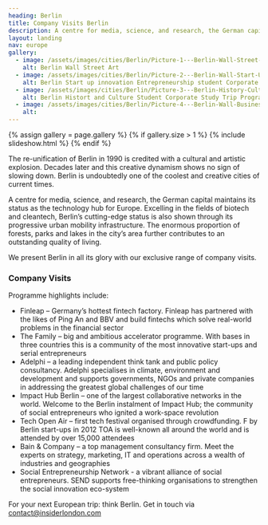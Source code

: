 ```yaml
---
heading: Berlin
title: Company Visits Berlin
description: A centre for media, science, and research, the German capital maintains its status as the technology hub for Europe. We present Berlin in all its glory with our exclusive range of company visits.
layout: landing
nav: europe
gallery:
  - image: /assets/images/cities/Berlin/Picture-1---Berlin-Wall-Street-Art-History-Student-Corporate-Study-Trip-Programme.jpg
    alt: Berlin Wall Street Art
  - image: /assets/images/cities/Berlin/Picture-2---Berlin-Wall-Start-Up-Innovation-Entrepreneurship-Student-Corporate-Study-Trip-Programme.jpg
    alt: Berlin Start up innovation Entrepreneurship student Corporate study trip
  - image: /assets/images/cities/Berlin/Picture-3---Berlin-History-Culture-Student-Corporate-Study-Trip-Programme.jpg
    alt: Berlin Histort and Culture Student Corporate Study Trip Programme
  - image: /assets/images/cities/Berlin/Picture-4---Berlin-Wall-Business-Marketing-Retail-Design-Student-Corporate-Study-Trip-Programme.jpg
    alt:
---
```


{% assign gallery = page.gallery %}
{% if gallery.size > 1 %}
  {% include slideshow.html %}
{% endif %}

The re-unification of Berlin in 1990 is credited with a cultural and artistic explosion. Decades later and this creative dynamism shows no sign of slowing down. Berlin is undoubtedly one of the coolest and creative cities of current times.

A centre for media, science, and research, the German capital maintains its status as the technology hub for Europe. Excelling in the fields of biotech and cleantech, Berlin’s cutting-edge status is also shown through its progressive urban mobility infrastructure.  The enormous proportion of forests, parks and lakes in the city’s area further contributes to an outstanding quality of living.

We present Berlin in all its glory with our exclusive range of company visits.

### Company Visits

Programme highlights include:

* Finleap – Germany’s hottest fintech factory.  Finleap has partnered with the likes of Ping An and BBV and build fintechs which solve real-world problems in the financial sector
* The Family – big and ambitious accelerator programme. With bases in three countries this is a community of the most innovative start-ups and serial entrepreneurs
* Adelphi – a leading independent think tank and public policy consultancy. Adelphi specialises in climate, environment and development and supports governments, NGOs and private companies in addressing the greatest global challenges of our time
* Impact Hub Berlin – one of the largest collaborative networks in the world. Welcome to the Berlin instalment of Impact Hub; the community of social entrepreneurs who ignited a work-space revolution
* Tech Open Air – first tech festival organised through crowdfunding. F by Berlin start-ups in 2012 TOA is well-known all around the world and is attended by over 15,000 attendees
* Bain & Company – a top management consultancy firm. Meet the experts on strategy, marketing, IT and operations across a wealth of industries and geographies
* Social Entrepreneurship Network - a vibrant alliance of social entrepreneurs. SEND supports free-thinking organisations to strengthen the social innovation eco-system

For your next European trip: think Berlin. Get in touch via [contact@insiderlondon.com ](mailto:contact@insiderlondon.com )
